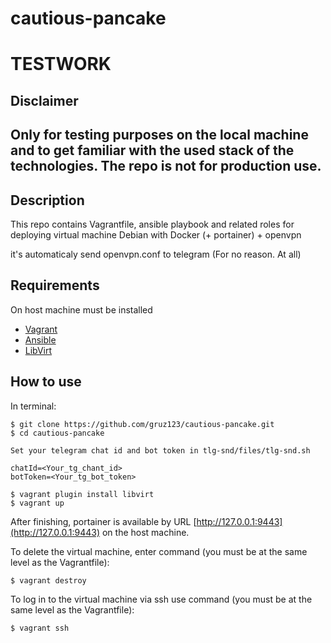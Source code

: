 # cautious-pancake

TESTWORK
=========

Disclaimer
----------------
Only for testing purposes on the local machine and to get familiar with the used stack of the technologies. 
The repo is not for production use.
------------------

Description
------------
This repo contains Vagrantfile, ansible playbook and related roles for deploying virtual machine
Debian with Docker (+ portainer) + openvpn

it's automaticaly send openvpn.conf to telegram
(For no reason. At all)

Requirements
------------

On host machine must be installed
* [Vagrant](https://www.vagrantup.com/)
* [Ansible](https://www.ansible.com/)
* [LibVirt](https://libvirt.org/)

How to use
----------------

In terminal:

    $ git clone https://github.com/gruz123/cautious-pancake.git
    $ cd cautious-pancake
    
    Set your telegram chat id and bot token in tlg-snd/files/tlg-snd.sh 

    chatId=<Your_tg_chant_id> 
    botToken=<Your_tg_bot_token>
    
    $ vagrant plugin install libvirt
    $ vagrant up

After finishing, portainer is available by URL [http://127.0.0.1:9443](http://127.0.0.1:9443) on the host machine.

To delete the virtual machine, enter command (you must be at the same level as the Vagrantfile):

    $ vagrant destroy
    
To log in to the virtual machine via ssh use command (you must be at the same level as the Vagrantfile):

    $ vagrant ssh

